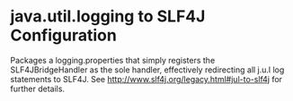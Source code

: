 java.util.logging to SLF4J Configuration
==============

Packages a logging.properties that simply registers the SLF4JBridgeHandler as the sole handler,
effectively redirecting all j.u.l log statements to SLF4J.  See http://www.slf4j.org/legacy.html#jul-to-slf4j
for further details.
